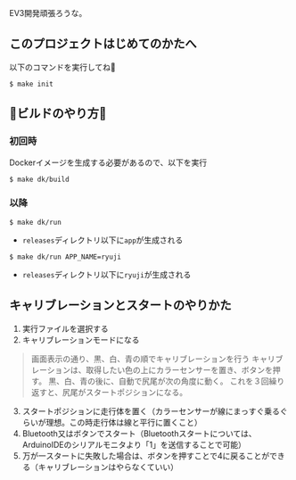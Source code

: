 EV3開発頑張ろうな。

## このプロジェクトはじめてのかたへ
以下のコマンドを実行してね💓
```
$ make init
```

## 🐳ビルドのやり方🐳
### 初回時
Dockerイメージを生成する必要があるので、以下を実行
```
$ make dk/build
```

### 以降
```
$ make dk/run
```
- `releases`ディレクトリ以下に`app`が生成される
```
$ make dk/run APP_NAME=ryuji
```
- `releases`ディレクトリ以下に`ryuji`が生成される

## キャリブレーションとスタートのやりかた
1. 実行ファイルを選択する
2. キャリブレーションモードになる
>画面表示の通り、黒、白、青の順でキャリブレーションを行う
>キャリブレーションは、取得したい色の上にカラーセンサーを置き、ボタンを押す。
>黒、白、青の後に、自動で尻尾が次の角度に動く。
>これを３回繰り返すと、尻尾がスタートポジションになる。
3. スタートポジションに走行体を置く（カラーセンサーが線にまっすぐ乗るぐらいが理想。この時走行体は線と平行に置くこと）
4. Bluetooth又はボタンでスタート（Bluetoothスタートについては、ArduinoIDEのシリアルモニタより「1」を送信することで可能）
5. 万が一スタートに失敗した場合は、ボタンを押すことで4に戻ることができる（キャリブレーションはやらなくていい）
